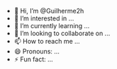 - 👋 Hi, I’m @Guilherme2h
- 👀 I’m interested in ...
- 🌱 I’m currently learning ...
- 💞️ I’m looking to collaborate on ...
- 📫 How to reach me ...
- 😄 Pronouns: ...
- ⚡ Fun fact: ...

<!---
Guilherme2h/Guilherme2h is a ✨ special ✨ repository because its `README.md` (this file) appears on your GitHub profile.
You can click the Preview link to take a look at your changes.
--->
